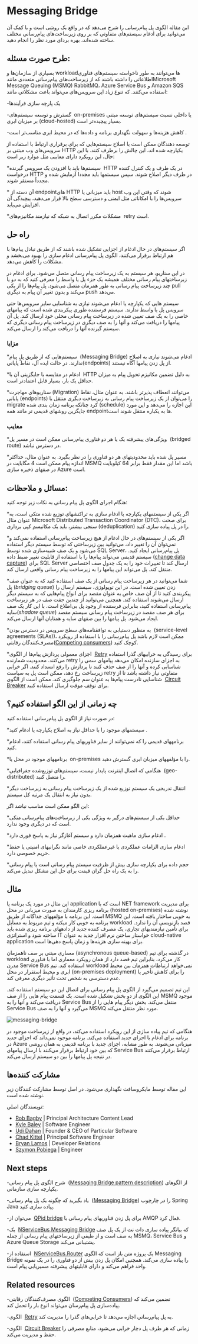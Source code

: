 # ‏Messaging Bridge

این مقاله الگوی پل پیام‌رسانی را شرح می‌دهد که در واقع یک روشی است و با کمک  آن می‌توانید برای ادغام سیستم‌های متفاوتی که بر روی زیرساخت‌های پیام‌رسانی مختلف ساخته شده‌اند، بهره بردای مورد نظر را انجام دهید.


## **طرح صورت مسئله:**


بسیاری از سازمان‌ها و workloadها می‌توانند به طور ناخواسته سیستم‌های فناوری اطلاعاتی را داشته باشند که از زیرساخت‌های پیام‌رسانی متعددی مانندMicrosoft Message Queuing (MSMQ)  RabbitMQ، Azure Service Bus و Amazon SQS استفاده می‌کنند. که تنوع زیاد این سرویس‌های می‌تواند باعث مشکلاتی مانند: 

-‏  یک پارچه سازی فرآیند‌ها 

-‏  گسترش و توسعه سیستم‌های on-premises یا داخلی نسبت  سیستم‌های توسعه مبتنی بر میزبان ابری (cloud-hosted)  بسیار پیچیده‌تر است.

-‏ کاهش هزینه‌ها  و سهولت نگهداری برنامه و داده‌ها که در محیط ابری مناسب‌تر است.  

  
توسعه‌ دهندگان ممکن است با اصلاح سیستم‌هایی که برای برقراری ارتباط با استفاده از سرویس‌های وب مبتنی بر HTTP یکپارچه شده اند، این چالش را برطرف کنند. با این حال، این رویکرد دارای معایبی مثل موارد زیر است:  
  
*‏ سیستم‌ها باید با افزودن یک سرویس گیرنده HTTP در یک طرف و یک کنترل کننده درخواست HTTP در طرف دیگر اصلاح شوند. سپس سیستمها باید مجددا آزمایش شده و مجدداً مستقر شوند.  

*‏ آن دسته از ‏endpointهای HTTP باید میزبانی یا host شوند که وقتی این وب سرویس‌ها را با امکاناتی مثل ایمنی  و  دسترسی سطح بالا قرار می‌دهید، پیچیدگی آن افزایش می‌یابد.  

*‏ مشکلات مکرر اتصال به شبکه که نیازمند مکانیزم‌های retry است.


## راه حل

اگر سیستم‌های در حال ادغام از اجزایی تشکیل شده باشند که از طریق تبادل پیام‌ها با هم ارتباط برقرار می‌کنند، الگوی پل پیام‌رسانی ادغام سازی را بهبود می‌بخشد و مشکلات را کاهش می‌دهد.  
  
در این سناریو، هر سیستم به یک زیرساخت پیام رسانی متصل می‌شود. برای ادغام در زیرساختهای پیام رسانی مختلف همیشه یک جزء پل یا واسط را معرفی کنید که به دو یا چند زیرساخت پیام رسانی به طور همزمان متصل می‌شود. پل پیام‌ها را از یکی pull می‌کند و بدون تغییر آن پیام به دیگری push می‌دهد.  
  
سیستم هایی که یکپارچه یا ادغام می‌شوند نیازی به شناسایی سایر سرویس‌ها حتی سرویس  پل یا واسط ندارند. سیستم فرستنده طوری پیکربندی شده است که پیامهای خاصی را به یک صف تعیین شده در زیرساخت پیام رسانی محلی خود ارسال کند. پل آن پیامها را دریافت می‌کند و آنها را به صف دیگری در زیرساخت پیام رسانی دیگری که سیستم گیرنده آنها را دریافت می‌کند را ارسال می‌کند.

### مزایا

*‏ سیستم‌هایی که از طریق پلٍ پیام (Messaging Bridge) ادغام می‌شوند نیازی به اصلاح ندارند. در حالت ایده آل، نقاط پایانی(endpoints) از پل زدن پیامها آگاه نیستند.  

*‏ ادغام در مقایسه با جایگزینی آن با HTTP به دلیل تضمین مکانیزم تحویل پیام به میزان حداقل یک بار، بسیار قابل اعتمادتر است. 

*‏ سناریوهای مهاجرت(Migration) می‌توانند انعطاف پذیرتر باشند. به عنوان مثال، نقاط پایانی (endpoints) را می‌توان از یک زیرساخت پیام رسانی به زیرساخت دیگری منتقل یا migrate کرد چنانکه برنامه زمان بندی شده (schedule)  این اجازه را  می‌دهد و این مورد جایگزین روشهای قدیمی تر مانند همه endpointها به یکباره منتقل شوند است.

### معایب

*‏ ویژگی‌های پیشرفته یک یا هر دو فناوری پیام‌رسانی ممکن است در مسیر پل (bridged route) در دسترس نباشد.  

*‏ مسیر پل شده باید محدودیتهای هر دو فناوری را در نظر بگیرد. به عنوان مثال، حداکثر اندازه پیام ممکن است 4 مگابایت در MSMQ باشد اما این مقدار فقط برابر 64 کیلوبایت در صفهای ذخیره سازی Azure است.

## مسائل و ملاحظات:

هنگام اجرای الگوی پل پیام رسانی به نکات زیر توجه کنید:

*‏ اگر یکی از سیستمهای یکپارچه یا ادغام سازی  به تراکنشهای توزیع شده متکی است، به عنوان مثال Microsoft Distributed Transaction Coordinator (DTC)، برای صحت سنجی بیشتر، باید یک مکانیسم  کپی برداری (deduplication) را در پل پیاده سازی کنید.  
  
*‏ اگر یکی از سیستم‌های در حال ادغام از هیچ زیرساخت پیام‌رسانی استفاده نمی‌کند و نمی‌توان آن را تغییر داد، می‌توانید بین زیرساختی که توسط سیستم دیگر استفاده می‌شود و یک صف شبیه‌سازی شده توسط SQL Server، پل پیام‌رسانی ایجاد کنید. سیستم قدیمی می‌تواند پیام‌ها را با استفاده از قابلیت تغییر ضبط داده ([change data capture](https://learn.microsoft.com/en-us/sql/relational-databases/track-changes/about-change-data-capture-sql-server)) برای SQL Server ارسال کند تا تغییرات خود را به یک جدول صف اختصاصی منتقل کند. پل می‌تواند این پیامها را به زیرساخت پیام رسانی واقعی ارسال کند.  
  
*‏ شما می‌توانید در هر زیرساخت پیام رسانی از یک صف استفاده کنید که به عنوان صف پل (_bridging queue_) زدن تعیین شده است. در این توپولوژی، سیستم ارسال را پیکربندی کنید تا از آن صف خاص به عنوان مقصد برای انواع پیام‌هایی که به سیستم دیگر ارسال می‌شوند استفاده کند. همچنین می‌توانید از چندین جفت صف در هر زیرساخت پیام‌رسانی استفاده کنید، بنابراین فرستنده از وجود پل بی‌اطلاع است. با این کار یک صف سایه(_shadow queue_) برای هر صف مقصد در زیرساخت پیام رسانی سیستم مقصد ایجاد می‌شود. پل پیامها را بین صفهای سایه و همتایان آنها ارسال می‌کند.  
  
*‏ به منظور دستیابی به توافقنامه‌های سطح سرویس در دسترس بودن (service-level agreements (SLAs))، ممکن است لازم باشد پل پیام‌رسانی را با استفاده از رویکرد مصرف‌کنندگان رقابتی([Competing consumers](./Competing%20Consumers%20pattern.md)) کوچک کنید.  
  
*‏ اجزای معمولی پردازش پیام‌ها از الگوی [Retry](./Retry%20pattern.md) برای رسیدگی به خرابیهای گذرا استفاده می‌کنند. محدودیت شمارنده retry به اجزای سازنده امکان می‌دهد پیامهای سمی را شناسایی کرده و آنها را از صف حذف کنند تا پردازش را رفع انسداد کنند. اگر خرابی زیرساخت رخ دهد، ممکن است پل به سیاست retry متفاوتی نیاز داشته باشد تا از شناسایی نادرست پیام‌ها به عنوان سم جلوگیری کند. ممکن است از الگوی  [Circuit Breaker](./Circuit%20Breaker%20pattern.md) برای توقف موقت ارسال استفاده کنید.

## **چه زمانی از این الگو استفاده کنیم؟**

در صورت نیاز از الگوی پل پیام‌رسانی استفاده کنید:

*‏ سیستمهای موجود را با حداقل نیاز به اصلاح یکپارچه یا ادغام کنید. 

*‏ برنامههای قدیمی را که نمی‌توانند از سایر فناوریهای پیام رسانی استفاده کنند، ادغام کنید.  

*‏ برنامههای موجود در محل یا on-premises را با مؤلفههای میزبان ابری گسترش دهید.  

*‏ هنگامی که اتصال اینترنت پایدار نیست، سیستم‌های توزیع‌شده جغرافیایی (geo-distributed) را متصل کنید.  

*‏ انتقال تدریجی یک سیستم توزیع شده از یک زیرساخت پیام رسانی به زیرساخت دیگر بدون نیاز به انتقال  یک مرتبه کل سیستم.


این الگو ممکن است مناسب نباشد اگر:

*‏ حداقل یکی از سیستم‌های درگیر به ویژگی یکی از زیرساخت‌های پیام‌رسانی متکی است که در دیگری وجود ندارد.  

*‏ ادغام سازی ماهیت همزمان دارد و سیستم آغازگر نیاز به پاسخ فوری دارد.  

*‏ ادغام سازی الزامات عملکردی یا غیرعملکردی خاصی مانند نگرانیهای امنیتی یا حفظ حریم خصوصی دارد.  

*‏ حجم داده برای یکپارچه سازی بیش از ظرفیت سیستم پیام رسانی است یا پیام رسانی را به یک راه حل گران قیمت برای حل این مشکل تبدیل می‌کند.

## مثال

این مثال در مورد یک برنامه یا application است که با NET framework برای مدیریت برنامه ریزی کارمندان به صورت  میزبانی در محل (hosted on-premises) نوشته شده است. این برنامه با مؤلفههای جداگانه از طریق MSMQ به خوبی ساختار یافته است. این برنامه به خوبی کار میکنه و تیم مربوط به مسایل workload قصد بازنویسی آن را ندارد.  برای تأمین نیازمندیهای تجاری، یک مصرف کننده جدید از دادههای برنامه ریزی شده باید ساخته شود و استراتژی IT خواستار ساختن نرم افزار جدید به عنوان cloud-native application برای بهینه سازی هزینه‌ها و زمان پاسخ دهی‌ها است.  
  
معماری مبتنی بر صف ناهمزمان (asynchronous queue-based) در گذشته برای تیم workload کار می‌کرد، بنابراین تیم قصد دارد از همان رویکرد معماری اما با فناوری مدرن Service Bus استفاده کند. تیم workload نمی‌خواهد ارتباطات همزمان بین محیط ابری و محیط  استقرار در محل (on-premises deployment) را برای کاهش تأخیر یا عدم دسترسی به شخص تحت تأثیر دیگری معرفی کند.  
  
این تیم تصمیم می‌گیرد از الگوی پل پیام رسانی برای اتصال این دو سیستم استفاده کند. این الگوی از دو بخش تشکیل شده است. یک قسمت پیام هایی را از صف MSMQ موجود دریافت می‌کند و آنها را به Service Bus منتقل می‌کند. بخش دیگر پیام هایی را از Service Bus می‌گیرد و آنها را به صف MSMQ مورد نظر منتقل می‌کند.

![messaging-bridge](../assets/other/messaging-bridge.png)


هنگامی که تیم پیاده سازی از این رویکرد استفاده می‌کند، در واقع از زیرساخت موجود در برنامه برای ادغام با اجزای جدید استفاده می‌کند. برنامه موجود نمی‌داند که اجزای جدید در Azure میزبانی می‌شوند. به طور مشابه، اجزای جدید با برنامه قدیمی به همان روشی که بین خود ارتباط برقرار می‌کنند با ارسال پیامهای Service Bus ارتباط برقرار می‌کنند در نتیجه پل پیامها را بین دو سیستم ارسال می‌کند.


## مشارکت کننده‌ها

این مقاله توسط مایکروسافت نگهداری می‌شود. در اصل توسط مشارکت کنندگان زیر نوشته شده است.


  
نویسندگان اصلی:

- [Rob Bagby](https://www.linkedin.com/in/robbagby) | Principal Architecture Content Lead
- [Kyle Baley](https://www.linkedin.com/in/kylebaley) | Software Engineer
- [Udi Dahan](https://www.linkedin.com/in/udidahan) | Founder & CEO of Particular Software
- [Chad Kittel](https://www.linkedin.com/in/chadkittel) | Principal Software Engineer
- [Bryan Lamos](https://www.linkedin.com/in/bryanlamos) | Developer Relations
- [Szymon Pobiega](https://www.linkedin.com/in/szymonpobiega) | Engineer


## Next steps

-‏ شرح الگوی پل پیام رسانی ([Messaging Bridge pattern description](https://www.enterpriseintegrationpatterns.com/patterns/messaging/MessagingBridge.html)) از  الگوهای یکپارچه سازی سازمانی.

-‏ یاد بگیرید که چگونه یک پل پیام رسانی ([Messaging Bridge](https://docs.spring.io/spring-integration/reference/bridge.html)) را در چارچوب Spring Java پیاده سازی کنید. 

-‏ می‌توان از  [QPid bridge](https://openmama.finos.org/openmama_qpid_bridge.html)  برای پل زدن فناوریهای پیام رسانی با AMQP فعال کرد.  

-‏ یک [NServiceBus Messaging Bridge](https://docs.particular.net/nservicebus/bridge) که بیانگر پیاده سازی دات نت از یک پل صف به صف است و از طیفی از زیرساختهای پیام رسانی از جمله MSMQ، Service Bus و Azure Queue Storage پشتیبانی می‌کند.  

-‏ استفاده از [NServiceBus.Router](https://github.com/SzymonPobiega/NServiceBus.Router) یک پروژه متن باز است که الگوی Messaging Bridge را پیاده سازی می‌کند. همچنین امکان پل زدن بیش از دو فناوری را در یک نمونه واحد فراهم می‌کند و دارای قابلیتهای پیشرفته مسیریابی پیام است.

## Related resources

-‏ الگوی مصرف‌کنندگان رقابتی ([Competing Consumers](./Competing%20Consumers%20pattern.md)) تضمین می‌کند که پیاده‌سازی پل پیام‌رسان می‌تواند انوع بار را تحمل کند.  

-‏ الگوی [Retry](./Retry%20pattern.md) به پل پیام‌رسانی اجازه می‌دهد تا خرابی‌های گذرا را مدیریت کند.  

-‏ الگوی [Circuit Breaker](./Circuit%20Breaker%20pattern.md) زمانی که هر طرف پل دچار خرابی می‌شود، منابع مصرفی را حفظ و مدیریت می‌کند.